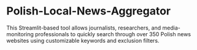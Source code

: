 # Polish-Local-News-Aggregator
This Streamlit-based tool allows journalists, researchers, and media-monitoring professionals to quickly search through over 350 Polish news websites using customizable keywords and exclusion filters.
